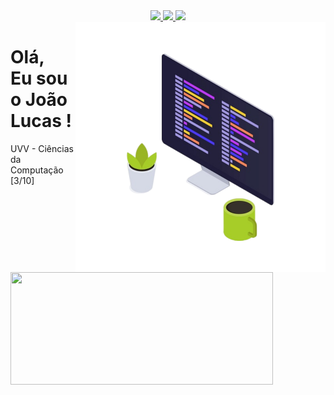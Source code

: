 <div align="center">
  <a href="#" alt="Gmail">
    <img src="https://img.shields.io/badge/-Gmail-FF0000?style=flat-square&labelColor=FF0000&logo=gmail&logoColor=white&link=mailto:joaolucasdeassis.o.com" />
  </a>
  <a href="#" alt="Linkedin">
    <img src="https://img.shields.io/badge/-Linkedin-0e76a8?style=flat-square&logo=Linkedin&logoColor=white&link=https://www.linkedin.com/in/jo%C3%A3o-lucas-de-oliveira-03abb5260/" />
  </a>
  <a href="#" alt="Instagram">
    <img src="https://img.shields.io/badge/-Instagram-DF0174?style=flat-square&labelColor=DF0174&logo=instagram&logoColor=white&link=https://www.instagram.com/joaolucas_1819/"/>
  </a>
</div>

<img src="https://github.com/JoaoLucasAssis/JoaoLucasAssis/blob/main/computador.png" width="400px" height="400px" align="right" alt="Computador iuriCode">

<div align="left">
  <h1>Olá,<br>Eu sou o João Lucas !</h1>

  <p>UVV - Ciências da Computação [3/10]</p>
  
  <img width="420px" height="180em" src="https://github-readme-stats.vercel.app/api?username=JoaoLucasAssis&show_icons=true&theme=dracula&include_all_commits=true&count_private=true"/>
</div>

